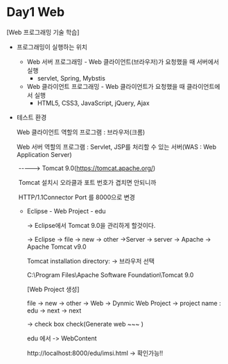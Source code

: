 # Day1 Web

[Web 프로그래밍 기술 학습]

- 프로그래밍이 실행하는 위치

  - Web 서버 프로그래밍 - Web 클라이언트(브라우저)가 요청했을 때 서버에서 실행
    - servlet, Spring, Mybstis
  - Web 클라이언트 프로그래밍 - Web 클라이언트가 요청했을 때 클라이언트에서 실행
    - HTML5, CSS3, JavaScript, jQuery, Ajax

- 테스트 환경

  Web 클라이언트 역할의 프로그램 : 브라우저(크롬)

  Web 서버 역할의 프로그램 : Servlet, JSP를 처리할 수 있는 서버(WAS : Web Application Server)

  ​                                             															-----> Tomcat 9.0(https://tomcat.apache.org/)

  ​																				Tomcat 설치시 오라클과 포트 번호가 겹치면 안되니까

  ​																				HTTP/1.1Connector Port 를 8000으로 변경

  - Eclipse - Web Project - edu

    -> Eclipse에서 Tomcat 9.0을 관리하게 할것이다.

    -> Eclipse -> file -> new -> other ->Server -> server -> Apache -> Apache Tomcat v9.0

    Tomcat installation directory: -> 브라우저 선택

    C:\Program Files\Apache Software Foundation\Tomcat 9.0

    [Web Project 생성]

    file -> new -> other -> Web -> Dynmic Web Project -> project name : edu -> next -> next

    -> check box check(Generate web ~~~ )

    edu 에서 -> WebContent

    http://localhost:8000/edu/imsi.html -> 확인가능!!